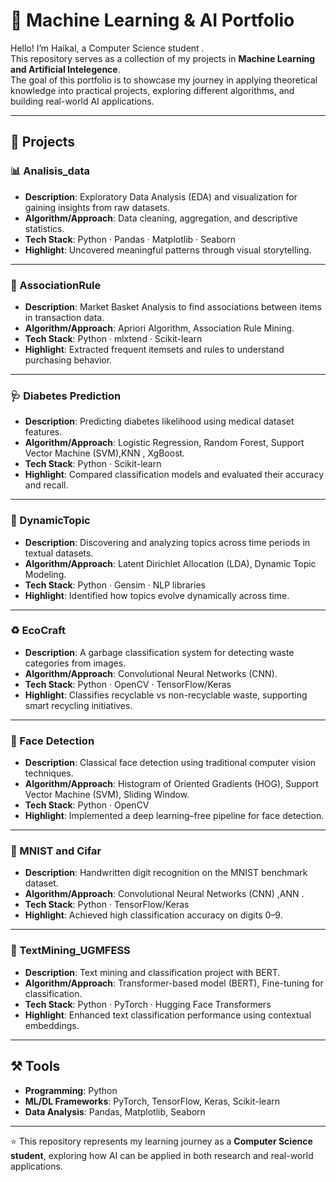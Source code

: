 # 🚀 Machine Learning & AI Portfolio

Hello! I’m Haikal, a Computer Science student .  
This repository serves as a collection of my projects in **Machine Learning and Artificial Intelegence**.  
The goal of this portfolio is to showcase my journey in applying theoretical knowledge into practical projects, exploring different algorithms, and building real-world AI applications.  

---

## 📂 Projects

### 📊 Analisis_data
- **Description**: Exploratory Data Analysis (EDA) and visualization for gaining insights from raw datasets.  
- **Algorithm/Approach**: Data cleaning, aggregation, and descriptive statistics.  
- **Tech Stack**: Python · Pandas · Matplotlib · Seaborn  
- **Highlight**: Uncovered meaningful patterns through visual storytelling.  

---

### 🛒 AssociationRule
- **Description**: Market Basket Analysis to find associations between items in transaction data.  
- **Algorithm/Approach**: Apriori Algorithm, Association Rule Mining.  
- **Tech Stack**: Python · mlxtend · Scikit-learn  
- **Highlight**: Extracted frequent itemsets and rules to understand purchasing behavior.  

---

### 🩺 Diabetes Prediction
- **Description**: Predicting diabetes likelihood using medical dataset features.  
- **Algorithm/Approach**: Logistic Regression, Random Forest, Support Vector Machine (SVM),KNN , XgBoost.  
- **Tech Stack**: Python · Scikit-learn  
- **Highlight**: Compared classification models and evaluated their accuracy and recall.  

---

### 📑 DynamicTopic
- **Description**: Discovering and analyzing topics across time periods in textual datasets.  
- **Algorithm/Approach**: Latent Dirichlet Allocation (LDA), Dynamic Topic Modeling.  
- **Tech Stack**: Python · Gensim · NLP libraries  
- **Highlight**: Identified how topics evolve dynamically across time.  

---

### ♻️ EcoCraft
- **Description**: A garbage classification system for detecting waste categories from images.  
- **Algorithm/Approach**: Convolutional Neural Networks (CNN).  
- **Tech Stack**: Python · OpenCV · TensorFlow/Keras  
- **Highlight**: Classifies recyclable vs non-recyclable waste, supporting smart recycling initiatives.  

---

### 👤 Face Detection
- **Description**: Classical face detection using traditional computer vision techniques.  
- **Algorithm/Approach**: Histogram of Oriented Gradients (HOG), Support Vector Machine (SVM), Sliding Window.  
- **Tech Stack**: Python · OpenCV  
- **Highlight**: Implemented a deep learning–free pipeline for face detection.  

---

### 🔢 MNIST and Cifar
- **Description**: Handwritten digit recognition on the MNIST benchmark dataset.  
- **Algorithm/Approach**: Convolutional Neural Networks (CNN) ,ANN .  
- **Tech Stack**: Python · TensorFlow/Keras  
- **Highlight**: Achieved high classification accuracy on digits 0–9.  

---

### 📝 TextMining_UGMFESS
- **Description**: Text mining and classification project with BERT.  
- **Algorithm/Approach**: Transformer-based model (BERT), Fine-tuning for classification.  
- **Tech Stack**: Python · PyTorch · Hugging Face Transformers  
- **Highlight**: Enhanced text classification performance using contextual embeddings.  

---

## ⚒️ Tools 
- **Programming**: Python  
- **ML/DL Frameworks**: PyTorch, TensorFlow, Keras, Scikit-learn  
- **Data Analysis**: Pandas, Matplotlib, Seaborn  

---

⭐ This repository represents my learning journey as a **Computer Science student**, exploring how AI can be applied in both research and real-world applications.  
